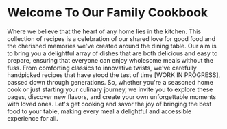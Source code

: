 # Welcome To Our Family Cookbook 

Where we believe that the heart of any home lies in the kitchen. This collection of recipes is a celebration of our shared love for good food and the cherished memories we've created around the dining table. Our aim is to bring you a delightful array of dishes that are both delicious and easy to prepare, ensuring that everyone can enjoy wholesome meals without the fuss. From comforting classics to innovative twists, we've carefully handpicked recipes that have stood the test of time [WORK IN PROGRESS], passed down through generations. So, whether you're a seasoned home cook or just starting your culinary journey, we invite you to explore these pages, discover new flavors, and create your own unforgettable moments with loved ones. Let's get cooking and savor the joy of bringing the best food to your table, making every meal a delightful and accessible experience for all.